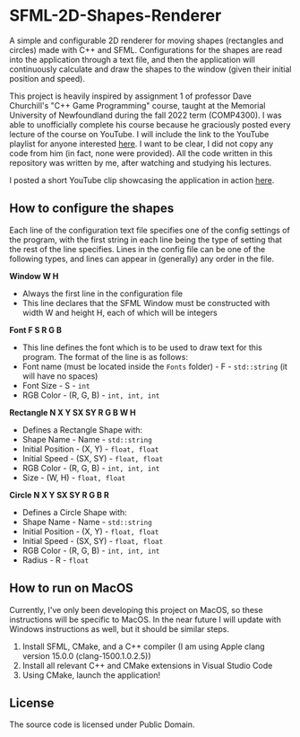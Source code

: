 # SFML-2D-Shapes-Renderer

A simple and configurable 2D renderer for moving shapes (rectangles and circles) made with C++ and SFML. Configurations for the shapes are read into the application through a text file, and then the application will continuously calculate and draw the shapes to the window (given their initial position and speed).

This project is heavily inspired by assignment 1 of professor Dave Churchill's "C++ Game Programming" course, taught at the Memorial University of Newfoundland during the fall 2022 term (COMP4300). I was able to unofficially complete his course because he graciously posted every lecture of the course on YouTube. I will include the link to the YouTube playlist for anyone interested [here](https://www.youtube.com/playlist?list=PL_xRyXins848nDj2v-TJYahzvs-XW9sVV). I want to be clear, I did not copy any code from him (in fact, none were provided). All the code written in this repository was written by me, after watching and studying his lectures.

I posted a short YouTube clip showcasing the application in action [here](https://www.youtube.com/watch?v=7kvdFnJ9VuM).

## How to configure the shapes

Each line of the configuration text file specifies one of the config settings of the program, with the first string in each line being the type of setting that the rest of the line specifies. Lines in the config file can be one of the following types, and lines can appear in (generally) any order in the file.

**Window W H**
- Always the first line in the configuration file
- This line declares that the SFML Window must be constructed with width W and height H, each of which will be integers

**Font F S R G B**
- This line defines the font which is to be used to draw text for this program. The format of the line is as follows:
- Font name (must be located inside the `Fonts` folder) - F - `std::string` (it will have no spaces)
- Font Size - S - `int`
- RGB Color - (R, G, B) - `int, int, int`

**Rectangle N X Y SX SY R G B W H**
- Defines a Rectangle Shape with:
- Shape Name - Name - `std::string`
- Initial Position - (X, Y) - `float, float`
- Initial Speed - (SX, SY) - `float, float`
- RGB Color - (R, G, B) - `int, int, int`
- Size - (W, H) - `float, float`

**Circle N X Y SX SY R G B R**
- Defines a Circle Shape with:
- Shape Name - Name - `std::string`
- Initial Position - (X, Y) - `float, float`
- Initial Speed - (SX, SY) - `float, float`
- RGB Color - (R, G, B) - `int, int, int`
- Radius - R - `float`

## How to run on MacOS

Currently, I've only been developing this project on MacOS, so these instructions will be specific to MacOS. In the near future I will update with Windows instructions as well, but it should be similar steps.

1. Install SFML, CMake, and a C++ compiler (I am using Apple clang version 15.0.0 (clang-1500.1.0.2.5))
2. Install all relevant C++ and CMake extensions in Visual Studio Code
3. Using CMake, launch the application!

## License

The source code is licensed under Public Domain.
